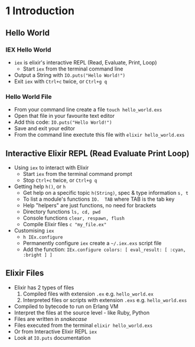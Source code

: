 # 1 Introduction

## Hello World

### IEX Hello World

* `iex` is elixir's interactive REPL (Read, Evaluate, Print, Loop)
    - Start `iex` from the terminal command line
* Output a String with `IO.puts("Hello World!")`
* Exit `iex` with `Ctrl+c` twice, or `Ctrl+g q`

### Hello World File

* From your command line create a file `touch hello_world.exs`
* Open that file in your favourite text editor
* Add this code: `IO.puts("Hello World!")`
* Save and exit your editor
* From the command line exectute this file with  `elixir hello_world.exs`


## Interactive Elixir REPL (Read Evaluate Print Loop)

* Using `iex` to interact with Elixir
    - Start `iex` from the terminal command prompt
    - Stop `Ctrl+c` twice, or `Ctrl+g q`
* Getting help `h()`, or `h`
    - Get help on a specific topic `h(String)`, spec & type information `s, t`
    - To list a module's functions `IO.  TAB` where TAB is the tab key
    - Help "helpers" are just functions, no need for brackets
    - Directory functions `ls, cd, pwd`
    - Console functions `clear, respawn, flush`
    - Compile Elixir files `c "my_file.ex"`
* Customising `iex`
    - `h IEx.configure`
    - Permanently configure `iex` create a `~/.iex.exs` script file
    - Add the function: `IEx.configure colors: [ eval_result: [ :cyan, :bright ] ]`


## Elixir Files

* Elixir has 2 types of files
    1. Compiled files with extension `.ex` e.g. `hello_world.ex`
    2. Interpreted files or scripts with extension `.exs` e.g. `hello_world.exs`
* Compiled to bytecode to run on Erlang VM
* Interpret the files at the source level - like Ruby, Python
* Files are written in _snakecase_
* Files executed from the terminal `elixir hello_world.exs`
* Or from Interactive Elixir REPL `iex`
* Look at `IO.puts` documentation

